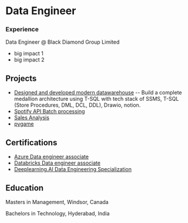 # Data Engineer

### Experience
Data Engineer @ Black Diamond Group Limited
- big impact 1
- big impact 2 
## Projects
- [Designed and developed modern datawarehouse](https://github.com/Abhishekpamulapati/sql-data-warehouse-project)
  -- Build a complete medallion architecture using T-SQL with tech stack of SSMS, T-SQL (Store Procedures, DML, DCL, DDL), Drawio, notion.
- [Spotify API Batch processing](https://github.com/Abhishekpamulapati/Spotify-API-Batch-Processing)
- [Sales Analysis](https://github.com/Abhishekpamulapati/SalesAnalysis)
- [pygame](https://github.com/Abhishekpamulapati/Pygame)

## Certifications
- [Azure Data engineer associate](https://learn.microsoft.com/api/credentials/share/en-us/AbhishekPamulapati-2015/908E5F1BFC8F239C?sharingId)
- [Databricks Data engineer associate](https://credentials.databricks.com/ed35a0f0-3ede-4c26-b0be-86d4bcb2966)
- [Deeplearning.AI Data Engineering Specialization](https://coursera.org/share/e72782d21dc80db174e37ced3a396ff2)
## Education
Masters in Management, Windsor, Canada 

Bachelors in Technology, Hyderabad, India

